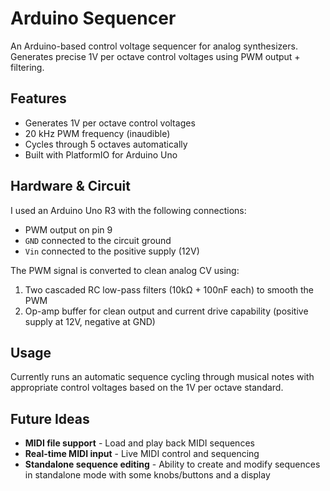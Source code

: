# Arduino Sequencer

An Arduino-based control voltage sequencer for analog synthesizers. Generates precise 1V per octave control voltages using PWM output + filtering.

## Features

-   Generates 1V per octave control voltages
-   20 kHz PWM frequency (inaudible)
-   Cycles through 5 octaves automatically
-   Built with PlatformIO for Arduino Uno

## Hardware & Circuit

I used an Arduino Uno R3 with the following connections:

-   PWM output on pin 9
-   `GND` connected to the circuit ground
-   `Vin` connected to the positive supply (12V)

The PWM signal is converted to clean analog CV using:

1. Two cascaded RC low-pass filters (10kΩ + 100nF each) to smooth the PWM
2. Op-amp buffer for clean output and current drive capability (positive supply at 12V, negative at GND)

## Usage

Currently runs an automatic sequence cycling through musical notes with appropriate control voltages based on the 1V per octave standard.

## Future Ideas

-   **MIDI file support** - Load and play back MIDI sequences
-   **Real-time MIDI input** - Live MIDI control and sequencing
-   **Standalone sequence editing** - Ability to create and modify sequences in standalone mode with some knobs/buttons and a display
